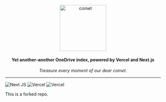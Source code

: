 <div align="center">
  <image src="https://raw.githubusercontent.com/aozaki-kuro/archive-guide/main/assets/comet.png" alt="comet" width="150px" />
  <h4>Yet another-another OneDrive index, powered by Vercel and Next.js</h4>
  <em>Treasure every moment of our dear comet.</em>
</div>

---

![Next JS](https://img.shields.io/badge/Next-black?style=for-the-badge&logo=next.js&logoColor=white) ![Vercel](https://img.shields.io/badge/vercel-%23000000.svg?style=for-the-badge&logo=vercel&logoColor=white) ![Vercel](https://therealsujitk-vercel-badge.vercel.app/?app=suisei-archive-aozaki&style=for-the-badge)

This is a forked repo.
